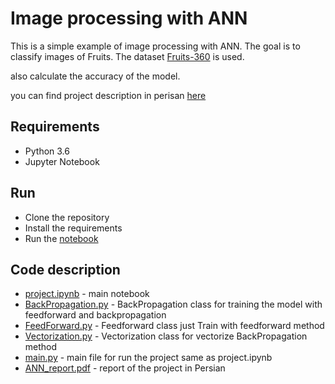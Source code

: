 # Image processing with ANN 

This is a simple example of image processing with ANN. The goal is to classify images of Fruits. The dataset [Fruits-360](https://www.kaggle.com/moltean/fruits) is used.

also calculate the accuracy of the model.

you can find project description in perisan [here](./ANN_Project_Persian.pdf)
## Requirements

- Python 3.6
- Jupyter Notebook

## Run

- Clone the repository
- Install the requirements
- Run the [notebook](/project.ipynb)

## Code description

- [project.ipynb](/project.ipynb) - main notebook
- [BackPropagation.py](/BackPropagation.py) - BackPropagation class for training the model with feedforward and backpropagation
- [FeedForward.py](/FeedForward.py) - Feedforward class just Train with feedforward method
- [Vectorization.py](/Vectorization.py) - Vectorization class for vectorize BackPropagation method
- [main.py](/main.py) - main file for run the project same as project.ipynb
- [ANN_report.pdf](/ANN_report.pdf) - report of the project in Persian
